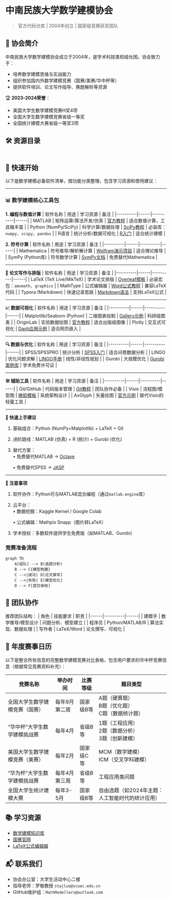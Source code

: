# 中南民族大学数学建模协会
> 官方代码仓库 | 2004年创立 | 国家级竞赛获奖团队

## 📌 协会简介

中南民族大学数学建模协会成立于2004年，是学术科技类校级社团。协会致力于：
- 培养数学建模思维与实战能力
- 组织参加国内外数学建模竞赛（国赛/美赛/华中杯等）
- 提供软件培训、论文写作指导、赛题解析等资源

🏆 **2023-2024荣誉**：
- 美国大学生数学建模竞赛H奖4项
- 全国大学生数学建模竞赛省级一等奖
- 全国统计建模大赛省级一等奖3项

## 🛠️ 资源目录
```

```


## 🚀 快速开始

以下是数学建模必备软件清单，按功能分类整理，包含学习资源和使用建议：

---

### 📊 数学建模核心工具包

**1. 编程与数值计算**
| 软件名称 | 用途 | 学习资源 | 备注 |
|----------|------|----------|------|
| MATLAB | 矩阵运算/算法开发/仿真 | [官方教程](https://ww2.mathworks.cn/help/matlab/) | 适合数值计算，工具箱丰富 |
| Python (NumPy/SciPy) | 科学计算/数据处理 | [SciPy教程](https://docs.scipy.org/doc/scipy/tutorial/) | 必装库：`numpy, scipy, pandas` |
| R语言 | 统计分析/数据可视化 | [R入门](https://cran.r-project.org/doc/manuals/r-release/R-intro.pdf) | 适合统计建模 |

**2. 符号计算**
| 软件名称 | 用途 | 学习资源 | 备注 |
|----------|------|----------|------|
| Mathematica | 符号推导/解析解计算 | [Wolfram演示项目](https://demonstrations.wolfram.com/) | 适合理论推导 |
| SymPy (Python库) | 符号数学计算 | [SymPy文档](https://docs.sympy.org/latest/tutorials/) | 免费替代Mathematica |

---

**📝 论文写作与排版**
| 软件名称 | 用途 | 学习资源 | 备注 |
|----------|------|----------|------|
| LaTeX (TeX Live/MikTeX) | 学术论文排版 | [Overleaf模板](https://www.overleaf.com/latex/templates/) | 必装宏包：`amsmath, graphicx` |
| MathType | 公式编辑器 | [Word公式教程](https://www.dessci.com/en/products/mathtype/) | 兼容LaTeX代码 |
| Typora (Markdown) | 快速记录思路 | [Markdown语法](https://www.markdownguide.org/) | 支持LaTeX公式 |

---

**📈 数据可视化**
| 软件名称 | 用途 | 学习资源 | 备注 |
|----------|------|----------|------|
| Matplotlib/Seaborn (Python) | 二维图表绘制 | [Gallery示例](https://matplotlib.org/stable/gallery/) | 科研级图表 |
| OriginLab | 实验数据绘图 | [官方教程](https://www.originlab.com/doc/Tutorials) | 适合出版级图像 |
| Plotly | 交互式可视化 | [Dash应用示例](https://dash.gallery/Portal/) | 适合网页嵌入 |

---

**🔍 数据与优化**
| 软件名称 | 用途 | 学习资源 | 备注 |
|----------|------|----------|------|
| SPSS/SPSSPRO | 统计分析 | [SPSS入门](https://www.ibm.com/training/spss) | 适合问卷数据分析 |
| LINGO | 优化问题求解 | [LINGO手册](https://www.lindo.com/downloads/LINGO_User_Manual.pdf) | 线性/非线性规划 |
| Gurobi | 大规模优化 | [Gurobi案例库](https://www.gurobi.com/resource/) | 学术免费许可证 |

---

**🛠️ 辅助工具**
| 软件名称 | 用途 | 学习资源 | 备注 |
|----------|------|----------|------|
| Git/GitHub | 代码版本管理 | [Git教程](https://git-scm.com/book/zh/v2) | 团队协作必备 |
| Visio | 流程图/模型图 | [微软模板](https://templates.office.com/zh-cn/flowchart) | 系统架构设计 |
| AxGlyph | 矢量绘图 | [官方示例](http://www.amyxun.com/) | 替代Visio的轻量工具 |

---

**🚀 快速上手建议**
1. 基础组合：Python (NumPy+Matplotlib) + LaTeX + Git  
2. 进阶路线：MATLAB (仿真) + R (统计) + Gurobi (优化)  
3. 替代方案：  
   • 免费替代MATLAB → [Octave](https://octave.org/)  

   • 免费替代SPSS → [JASP](https://jasp-stats.org/)  


---

**📌 注意事项**
1. 软件协作：Python可与MATLAB混合编程（通过`matlab.engine`库）  
2. 云平台：  
   • 数据挖掘：Kaggle Kernel / Google Colab  

   • 公式编辑：Mathpix Snapp（图片转LaTeX）  

3. 学术授权：多数软件提供学生免费版（如MATLAB、Gurobi）  


### 竞赛准备流程
```mermaid
graph TD
    A[组队] --> B(选题分析)
    B --> C{模型构建}
    C -->|成功| D[论文撰写]
    C -->|失败| E[模型优化]
    D --> F[提交审核]
```

## 👥 团队协作

推荐团队结构：
| 角色 | 技能要求 | 职责 |
|------|----------|------|
| 建模手 | 数学推导/模型设计 | 问题分析、模型建立 |
| 程序员 | Python/MATLAB/R | 算法实现、数据处理 |
| 写作者 | LaTeX/Word | 论文撰写、可视化 |

## 📅 年度赛事日历
以下是整合所有信息的完整数学建模竞赛对比表格，包含用户要求的华中杯竞赛信息（根据常见竞赛资料补充）：

| 竞赛名称               | 举办时间       | 比赛等级 | 题目类型                                                                 | 
|----------------------------|--------------------|--------------|------------------------------------------------------------------------------|
| 全国大学生数学建模竞赛（国赛） | 每年9月第二周      | 国家级B等     | A题（硬算题）<br>B题（优化题）<br>C题（数据统计题）                          |
| “华中杯”大学生数学建模挑战赛 | 每年4月            | 省级B等       | 1题（工程应用）<br>2题（数据分析）<br>3题（创新建模）                       | 
| 美国大学生数学建模竞赛（美赛）   | 每年2月            | 国家级C等     | MCM（数学建模）<br>ICM（交叉学科建模）                                       | 
| “华为杯”大学生数学建模挑战赛   | 每年4月第三周      | 省级B等       | 工程应用类问题                                                              | 
| 全国大学生统计建模大赛         | 每年3-5月          | 国家级B等     | 自由选题（如2024年主题：人工智能时代的统计应用）                            | 


## 📚 学习资源
- [数学建模知识库](http://www.shumo.com/wiki/)
- [国赛官网](http://www.mcm.edu.cn/)
- [LaTeX公式编辑器](https://www.latexlive.com/)

## 📬 联系我们
- 协会办公室：大学生活动中心二楼
- 指导老师：罗敬教授 `stajluo@scuec.edu.cn`
- GitHub维护组：`MathModellers@outlook.com`
